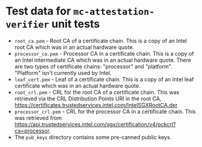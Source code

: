 # Test data for `mc-attestation-verifier` unit tests

* `root_ca.pem` - Root CA of a certificate chain. This is a copy of an Intel
  root CA which was in an actual hardware quote.
* `processor_ca.pem` - Processor CA in a certificate chain. This is a copy
  of an Intel intermediate CA which was in an actual hardware quote. There are
  two types of certificate chains: "processor" and "platform". "Platform" isn't
  currently used by Intel.
* `leaf_cert.pem` - Leaf of a certificate chain. This is a copy of an Intel
  leaf certificate which was in an actual hardware quote.
* `root_crl.pem` - CRL for the root CA of a certificate chain. This was
  retrieved via the CRL Distribution Points URI in the root CA,
  <https://certificates.trustedservices.intel.com/IntelSGXRootCA.der>
* `processor_crl.pem` - CRL for the processor CA in a certificate chain. This
  was retrieved from
  <https://api.trustedservices.intel.com/sgx/certification/v4/pckcrl?ca=processor>.
* The `pub_keys` directory contains some pre-canned public keys.
